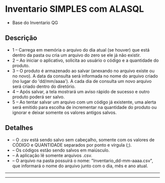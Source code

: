 # **Inventario SIMPLES com ALASQL** #

- Base do Inventario QG


##  **Descrição**  ##

* 1 – Carrega em memória o arquivo do dia atual (se houver) que está dentro da pasta ou cria um arquivo do zero se ele já não existir.
* 2 – Ao iniciar o aplicativo, solicita ao usuário o código e a quantidade do produto.
* 3 – O produto é armazenado ao salvar (anexando no arquivo existe ou no novo). A data da consulta será informada no nome do arquivo criado (no lugar do 'dd/mm/aaaa'). A cada dia de consulta um novo arquivo será criado dentro do diretório.
* 4 – Após salvar, a tela mostrará um aviso rápido de sucesso e outro produto poderá ser salvo.
* 5 – Ao tentar salvar um arquivo com um código já existente, uma alerta será emitido para escolha de incrementar na quantidade do produto ou ignorar e deixar somente os valores antigos salvos.


##  **Detalhes**  ##

* – O .csv está sendo salvo sem cabeçalho, somente com os valores de CÓDIGO e QUANTIDADE separados por ponto e vírgula (;).
* – Os códigos estão sendo salvos em maiúsculo.
* – A aplicação lê somente arquivos .csv.
* – O arquivo na pasta possuirá o nome: "Inventario_dd-mm-aaaa.csv", que informará o nome do arquivo junto com o dia, mês e ano atual.



--------------------------------------------------------------
----------------------------------------------------------------------------------------------------------------------------
